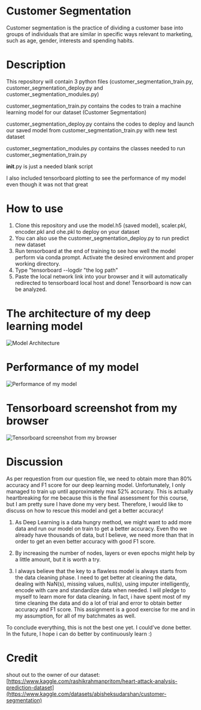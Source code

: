 # Customer Segmentation 
 Customer segmentation is the practice of dividing a customer base into groups of individuals that are similar in specific ways relevant to marketing, such as age, gender, interests and spending habits.



# Description 

This repository will contain 3 python files (customer_segmentation_train.py, customer_segmentation_deploy.py and customer_segmentation_modules.py) 

customer_segmentation_train.py contains the codes to train a machine learning model for our dataset (Customer Segmentation)

customer_segmentation_deploy.py contains the codes to deploy and launch our saved model from customer_segmentation_train.py with new test dataset 

customer_segmentation_modules.py contains the classes needed to run customer_segmentation_train.py

__init__.py is just a needed blank script

I also included tensorboard plotting to see the performance of my model even though it was not that great

# How to use 

1. Clone this repository and use the model.h5 (saved model), scaler.pkl, encoder.pkl and ohe.pkl to deploy on your dataset
2. You can also use the customer_segmentation_deploy.py to run predict new dataset
3. Run tensorboard at the end of training to see how well the model perform via conda prompt. Activate the desired environment and proper working directory.
4. Type "tensorboard --logdir "the log path"
5. Paste the local network link into your browser and it will automatically redirected to tensorboard local host and done! Tensorboard is now can be analyzed.

# The architecture of my deep learning model

![Model Architecture](model.png)

# Performance of my model

![Performance of my model](performance.png)

# Tensorboard screenshot from my browser

![Tensorboard screenshot from my browser](tensorboard.png)

# Discussion

As per requestion from our question file, we need to obtain more than 80% 
accuracy and F1 score for our deep learning model. Unfortunately, I only 
managed to train up until approximately max 52% accuracy. This is actually
heartbreaking for me because this is the final assessment for this course, 
but I am pretty sure I have done my very best. Therefore, I would like to 
discuss on how to rescue this model and get a better accuracy!


1. As Deep Learning is a data hungry method, we might want to add more data
and run our model on train to get a better accuracy. Even tho we already have 
thousands of data, but I believe, we need more than that in order to get an
even better accuracy with good F1 score.

2. By increasing the number of nodes, layers or even epochs might help by a
little amount, but it is worth a try.

3. I always believe that the key to a flawless model is always starts from
the data cleaning phase. I need to get better at cleaning the data, dealing
with NaN(s), missing values, null(s), using imputer intelligently, encode 
with care and standardize data when needed. I will pledge to myself to learn 
more for data cleaning. In fact, i have spent most of my time cleaning the 
data and do a lot of trial and error to obtain better accuracy and F1 score.
This assignment is a good exercise for me and in my assumption, for all of 
my batchmates as well.


To conclude everything, this is not the best one yet. I could've done better.
In the future, I hope i can do better by continuously learn :)

# Credit

shout out to the owner of our dataset: [https://www.kaggle.com/rashikrahmanpritom/heart-attack-analysis-prediction-dataset](https://www.kaggle.com/datasets/abisheksudarshan/customer-segmentation)

